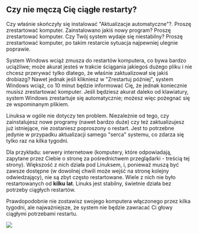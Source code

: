 ﻿



<h2>Czy nie męczą Cię ciągłe restarty?</h2>

Czy właśnie skończyły się instalować "Aktualizacje automatyczne"?.
Proszę zrestartować komputer. Zainstalowano jakiś nowy program?
Proszę zrestartować komputer. Czy Twój system wydaje się niestabilny?
Proszę zrestartować komputer, po takim restarcie sytuacja najpewniej
ulegnie poprawie.

System Windows wciąż zmusza do restartów komputera, co bywa bardzo uciążliwe;
może akurat jesteś w trakcie ściągania jakiegoś dużego pliku i nie
chcesz przerywać tylko dlatego, że właśnie zaktualizował się jakiś
drobiazg? Nawet jednak jeśli klikniesz w "Zrestartuj później", system Windows
wciąż, co 10 minut będzie informować Cię, że jednak koniecznie musisz
zrestartować komputer. Jeśli będziesz akurat daleko od klawiatury, system Windows
zrestartuje się automatycznie; możesz więc pożegnać się ze wspominanym plikiem.

Linuksa w ogóle nie dotyczy ten problem. Niezależnie od tego, czy
zainstalujesz nowe programy (nawet bardzo duże) czy też zaktualizujesz
już istniejące, nie zostaniesz poproszony o restart. Jest to potrzebne
jedynie w przypadku aktualizacji samego "serca" systemu, co zdarza się
tylko raz na kilka tygodni.

Dla przykładu: serwery internetowe (komputery, które odpowiadają,
zapytane przez Ciebie o stronę za pośrednictwem przeglądarki - treścią
tej strony). Większość z nich działa pod Linuksem, i, ponieważ muszą być
zawsze dostępne (w dowolnej chwili może wejść na stronę kolejny
odwiedzający), nie są zbyt często restartowane. Wiele z nich nie było
restartowanych od <b>kilku lat</b>. Linuks jest stabilny, świetnie działa
bez potrzeby ciągłych restartów.

Prawdopodobnie nie zostawisz swojego komputera włączonego przez kilka
tygodni, ale najważniejsze, że system nie będzie zawracać Ci głowy
ciągłymi potrzebami restartu.

<img src="Images/reboot_all_the_time_thumb.png" />



